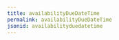 ```yaml
---
title: availabilityDueDateTime
permalink: availabilityDueDateTime
jsonid: availabilityduedatetime
---
```


